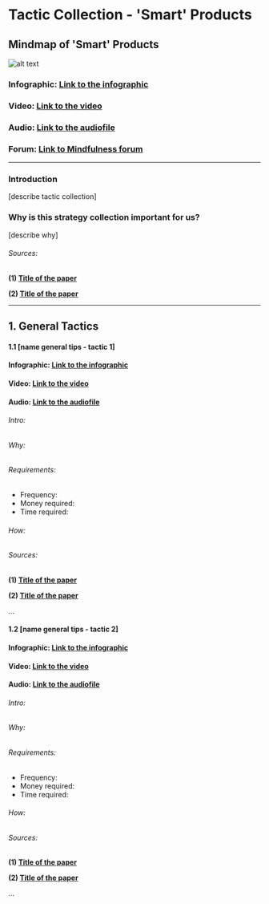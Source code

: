 # Tactic Collection - 'Smart' Products

## Mindmap of 'Smart' Products

![alt text]()

### Infographic: **[Link to the infographic]()**
### Video: **[Link to the video]()**
### Audio: **[Link to the audiofile]()**
### Forum: **[Link to Mindfulness forum]()**

___

### Introduction
[describe tactic collection]
### Why is this strategy collection important for us?
[describe why]
######  Sources: 

**(1) [Title of the paper]()**

**(2) [Title of the paper]()**

___




## 1. General Tactics
####  1.1 [name general tips - tactic 1] 

#### Infographic: **[Link to the infographic]()**
#### Video: **[Link to the video]()**
#### Audio: **[Link to the audiofile]()**

###### Intro:
###### Why:
###### Requirements:
- Frequency:
- Money required:
- Time required:


###### How:
###### Sources: 

  **(1) [Title of the paper]()**

  **(2) [Title of the paper]()**

  ...



####  1.2 [name general tips - tactic 2] 

#### Infographic: **[Link to the infographic]()**
#### Video: **[Link to the video]()**
#### Audio: **[Link to the audiofile]()**

###### Intro:
###### Why:
###### Requirements:
- Frequency:
- Money required:
- Time required:


###### How:
###### Sources:

**(1) [Title of the paper]()**

**(2) [Title of the paper]()**

...


